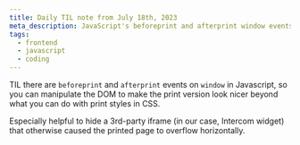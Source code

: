 ```yaml
---
title: Daily TIL note from July 18th, 2023
meta_description: JavaScript's beforeprint and afterprint window events let you manipulate DOM for print styling beyond CSS, perfect for hiding third-party widgets
tags:
  - frontend
  - javascript
  - coding
---
```

TIL there are `beforeprint` and `afterprint` events on `window` in Javascript, so
you can manipulate the DOM to make the print version look nicer beyond what you
can do with print styles in CSS.

Especially helpful to hide a 3rd-party iframe (in our case, Intercom widget)
that otherwise caused the printed page to overflow horizontally.
